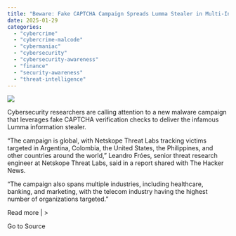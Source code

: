 ```yaml
---
title: "Beware: Fake CAPTCHA Campaign Spreads Lumma Stealer in Multi-Industry Attacks"
date: 2025-01-29
categories: 
  - "cybercrime"
  - "cybercrime-malcode"
  - "cybermaniac"
  - "cybersecurity"
  - "cybersecurity-awareness"
  - "finance"
  - "security-awareness"
  - "threat-intelligence"
---
```


![](https://lifeboat.com/blog.images/beware-fake-captcha-campaign-spreads-lumma-stealer-in-multi-industry-attacks.jpg)

Cybersecurity researchers are calling attention to a new malware campaign that leverages fake CAPTCHA verification checks to deliver the infamous Lumma information stealer.

“The campaign is global, with Netskope Threat Labs tracking victims targeted in Argentina, Colombia, the United States, the Philippines, and other countries around the world,” Leandro Fróes, senior threat research engineer at Netskope Threat Labs, said in a report shared with The Hacker News.

“The campaign also spans multiple industries, including healthcare, banking, and marketing, with the telecom industry having the highest number of organizations targeted.”

Read more | >

Go to Source
